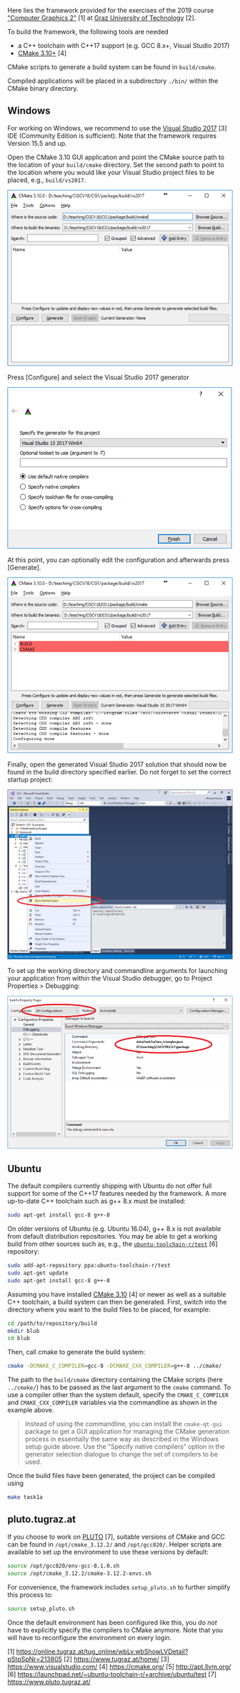 
Here lies the framework provided for the exercises of the 2019 course ["Computer Graphics 2"](https://online.tugraz.at/tug_online/wbLv.wbShowLVDetail?pStpSpNr=213805) [1] at [Graz University of Technology](https://www.tugraz.at/home/) [2].

To build the framework, the following tools are needed

  * a C++ toolchain with C++17 support (e.g. GCC 8.x+, Visual Studio 2017)
  * [CMake 3.10+](https://cmake.org/) [4]

CMake scripts to generate a build system can be found in `build/cmake`.

Compiled applications will be placed in a subdirectory `./bin/` within the CMake binary directory.

## Windows

For working on Windows, we recommend to use the [Visual Studio 2017](https://www.visualstudio.com/) [3] IDE (Community Edition is sufficient). Note that the framework requires Version 15.5 and up.

Open the CMake 3.10 GUI application and point the CMake source path to the location of your `build/cmake` directory. Set the second path to point to the location where you would like your Visual Studio project files to be placed, e.g., `build/vs2017`.

![CMake Screenshot](doc/images/cmake_win_1.png)

Press [Configure] and select the Visual Studio 2017 generator

![CMake Screenshot](doc/images/cmake_win_2.png)

At this point, you can optionally edit the configuration and afterwards press [Generate].

![CMake Screenshot](doc/images/cmake_win_3.png)

Finally, open the generated Visual Studio 2017 solution that should now be found in the build directory specified earlier. Do not forget to set the correct startup project:

![CMake Screenshot](doc/images/vs_set_startup_project_marked.png)

To set up the working directory and commandline arguments for launching your application from within the Visual Studio debugger, go to Project Properties > Debugging:

![CMake Screenshot](doc/images/vs_set_working_dir_marked.png)


## Ubuntu

The default compilers currently shipping with Ubuntu do not offer full support for some of the C++17 features needed by the framework. A more up-to-date C++ toolchain such as g++ 8.x must be installed:

```bash
sudo apt-get install gcc-8 g++-8
```

On older versions of Ubuntu (e.g. Ubuntu 16.04), g++ 8.x is not available from default distribution repositories. You may be able to get a working build from other sources such as, e.g., the [`ubuntu-toolchain-r/test`](https://launchpad.net/~ubuntu-toolchain-r/+archive/ubuntu/test) [6] repository:

```bash
sudo add-apt-repository ppa:ubuntu-toolchain-r/test
sudo apt-get update
sudo apt-get install gcc-8 g++-8
```

Assuming you have installed [CMake 3.10](https://cmake.org/) [4] or newer as well as a suitable C++ toolchain, a build system can then be generated. First, switch into the directory where you want to the build files to be placed, for example:

```bash
cd /path/to/repository/build
mkdir blub
cd blub
```

Then, call cmake to generate the build system:

```bash
cmake -DCMAKE_C_COMPILER=gcc-8 -DCMAKE_CXX_COMPILER=g++-8 ../cmake/
```

The path to the `build/cmake` directory containing the CMake scripts (here `../cmake/`) has to be passed as the last argument to the `cmake` command. To use a compiler other than the system default, specify the `CMAKE_C_COMPILER` and `CMAKE_CXX_COMPILER` variables via the commandline as shown in the example above.

> Instead of using the commandline, you can install the `cmake-qt-gui` package to get a GUI application for managing the CMake generation process in essentially the same way as described in the Windows setup guide above. Use the "Specify native compilers" option in the generator selection dialogue to change the set of compilers to be used.

Once the build files have been generated, the project can be compiled using

```bash
make task1a
```


## pluto.tugraz.at

If you choose to work on [PLUTO](https://www.pluto.tugraz.at/) [7], suitable versions of CMake and GCC can be found in `/opt/cmake_3.12.2/` and `/opt/gcc820/`. Helper scripts are available to set up the environment to use these versions by default:

```bash
source /opt/gcc820/env-gcc-8.1.0.sh
source /opt/cmake_3.12.2/cmake-3.12.2-envs.sh
```

For convenience, the framework includes `setup_pluto.sh` to further simplify this process to:

```bash
source setup_pluto.sh
```

Once the default environment has been configured like this, you do *not* have to explicitly specify the compilers to CMake anymore. Note that you will have to reconfigure the environment on every login.



[1] https://online.tugraz.at/tug_online/wbLv.wbShowLVDetail?pStpSpNr=213805
[2] https://www.tugraz.at/home/
[3] https://www.visualstudio.com/
[4] https://cmake.org/
[5] http://apt.llvm.org/
[6] https://launchpad.net/~ubuntu-toolchain-r/+archive/ubuntu/test
[7] https://www.pluto.tugraz.at/
